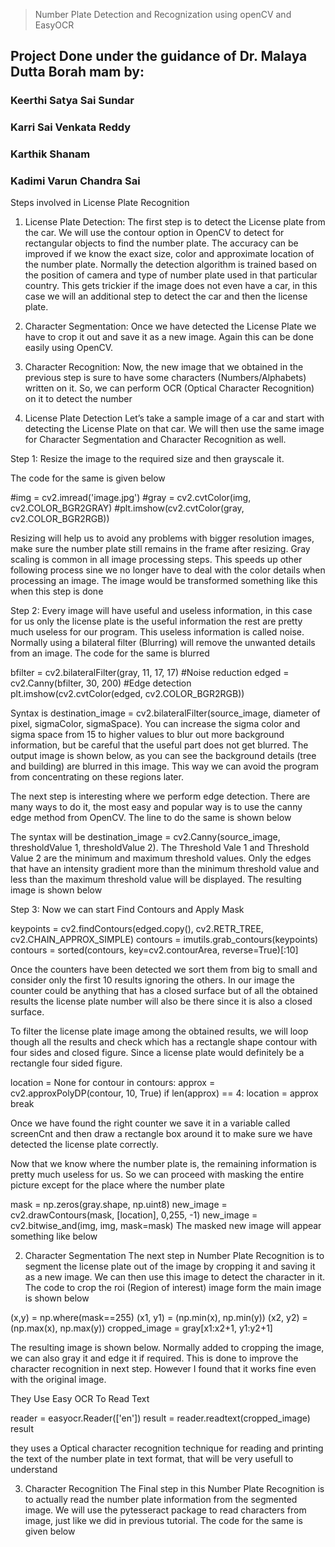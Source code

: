 > Number Plate Detection and Recognization using openCV and EasyOCR

## Project Done under the guidance of Dr. Malaya Dutta Borah mam by:

### Keerthi Satya Sai Sundar
### Karri Sai Venkata Reddy
### Karthik Shanam
### Kadimi Varun Chandra Sai




Steps involved in License Plate Recognition
1. License Plate Detection: The first step is to detect the License plate from the car. We will use the contour option in OpenCV to detect for rectangular objects to find the number plate. The accuracy can be improved if we know the exact size, color and approximate location of the number plate. Normally the detection algorithm is trained based on the position of camera and type of number plate used in that particular country. This gets trickier if the image does not even have a car, in this case we will an additional step to detect the car and then the license plate.

2. Character Segmentation: Once we have detected the License Plate we have to crop it out and save it as a new image. Again this can be done easily using OpenCV.

3. Character Recognition: Now, the new image that we obtained in the previous step is sure to have some characters (Numbers/Alphabets) written on it. So, we can perform OCR (Optical Character Recognition) on it to detect the number

1. License Plate Detection
Let’s take a sample image of a car and start with detecting the License Plate on that car. We will then use the same image for Character Segmentation and Character Recognition as well.


Step 1: Resize the image to the required size and then grayscale it.

The code for the same is given below

#img = cv2.imread('image.jpg')
#gray = cv2.cvtColor(img, cv2.COLOR_BGR2GRAY)
#plt.imshow(cv2.cvtColor(gray, cv2.COLOR_BGR2RGB))

Resizing will help us to avoid any problems with bigger resolution images, make sure the number plate still remains in the frame after resizing. Gray scaling is common in all image processing steps. This speeds up other following process sine we no longer have to deal with the color details when processing an image. The image would be transformed something like this when this step is done


Step 2: Every image will have useful and useless information, in this case for us only the license plate is the useful information the rest are pretty much useless for our program. This useless information is called noise. Normally using a bilateral filter (Blurring) will remove the unwanted details from an image. The code for the same is blurred

bfilter = cv2.bilateralFilter(gray, 11, 17, 17) #Noise reduction
edged = cv2.Canny(bfilter, 30, 200) #Edge detection
plt.imshow(cv2.cvtColor(edged, cv2.COLOR_BGR2RGB))


Syntax is destination_image = cv2.bilateralFilter(source_image, diameter of pixel, sigmaColor, sigmaSpace). You can increase the sigma color and sigma space from 15 to higher values to blur out more background information, but be careful that the useful part does not get blurred. The output image is shown below, as you can see the background details (tree and building) are blurred in this image. This way we can avoid the program from concentrating on these regions later.

The next step is interesting where we perform edge detection. There are many ways to do it, the most easy and popular way is to use the canny edge method from OpenCV. The line to do the same is shown below

The syntax will be destination_image = cv2.Canny(source_image, thresholdValue 1, thresholdValue 2). The Threshold Vale 1 and Threshold Value 2 are the minimum and maximum threshold values. Only the edges that have an intensity gradient more than the minimum threshold value and less than the maximum threshold value will be displayed. The resulting image is shown below


Step 3: Now we can start Find Contours and Apply Mask

keypoints = cv2.findContours(edged.copy(), cv2.RETR_TREE,
cv2.CHAIN_APPROX_SIMPLE)
contours = imutils.grab_contours(keypoints)
contours = sorted(contours, key=cv2.contourArea, reverse=True)[:10]


Once the counters have been detected we sort them from big to small and consider only the first 10 results ignoring the others. In our image the counter could be anything that has a closed surface but of all the obtained results the license plate number will also be there since it is also a closed surface.

To filter the license plate image among the obtained results, we will loop though all the results and check which has a rectangle shape contour with four sides and closed figure. Since a license plate would definitely be a rectangle four sided figure.

location = None
for contour in contours:
approx = cv2.approxPolyDP(contour, 10, True)
if len(approx) == 4:
location = approx
break


Once we have found the right counter we save it in a variable called screenCnt and then draw a rectangle box around it to make sure we have detected the license plate correctly.

Now that we know where the number plate is, the remaining information is pretty much useless for us. So we can proceed with masking the entire picture except for the place where the number plate

mask = np.zeros(gray.shape, np.uint8)
new_image = cv2.drawContours(mask, [location], 0,255, -1)
new_image = cv2.bitwise_and(img, img, mask=mask)
The masked new image will appear something like below


2. Character Segmentation
The next step in Number Plate Recognition is to segment the license plate out of the image by cropping it and saving it as a new image. We can then use this image to detect the character in it. The code to crop the roi (Region of interest) image form the main image is shown below

(x,y) = np.where(mask==255)
(x1, y1) = (np.min(x), np.min(y))
(x2, y2) = (np.max(x), np.max(y))
cropped_image = gray[x1:x2+1, y1:y2+1]


The resulting image is shown below. Normally added to cropping the image, we can also gray it and edge it if required. This is done to improve the character recognition in next step. However I found that it works fine even with the original image.


They Use Easy OCR To Read Text


reader = easyocr.Reader(['en'])
result = reader.readtext(cropped_image)
result


they uses a Optical character recognition technique for reading and printing the text of the number plate in text format, that will be very usefull to understand

3. Character Recognition
The Final step in this Number Plate Recognition is to actually read the number plate information from the segmented image. We will use the pytesseract package to read characters from image, just like we did in previous tutorial. The code for the same is given below
